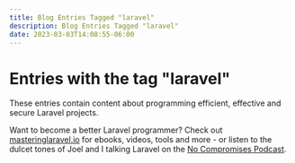 ```yaml
---
title: Blog Entries Tagged "laravel"
description: Blog Entries Tagged "laravel"
date: 2023-03-03T14:08:55-06:00
---
```

# Entries with the tag "laravel"

These entries contain content about programming efficient, effective and secure Laravel projects.

Want to become a better Laravel programmer? Check out [masteringlaravel.io](https://masteringlaravel.io/) for ebooks, videos, tools and more - or listen to the dulcet tones of Joel and I talking Laravel on the [No Compromises Podcast](https://show.nocompromises.io/).

